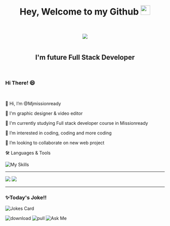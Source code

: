

<div id="header" align="center">
  <h1>
  Hey, Welcome to my Github <img src="https://media.giphy.com/media/hvRJCLFzcasrR4ia7z/giphy.gif" width="30px"/>
</h1> <br> <br>
 
 <img src=https://api.accredible.com/v1/frontend/credential_website_embed_image/badge/57124896>
  <br> <br>
<h2> I'm future Full Stack Developer </h2>
</div>

<br>

###  Hi There! 😄
<br>

 👋 Hi, I’m @Mjmissionready

 🌸 I'm graphic designer & video editor

 🌱 I'm currently studying Full stack developer course in Missionready

 👀 I’m interested in coding, coding and more coding
 
 💞️ I’m looking to collaborate on new web project

 🛠️ Languages & Tools



![My Skills](https://skills.thijs.gg/icons?i=js,html,css,py,nodejs,react,mysql,figma,&theme=light)
  
  
---

<img src="https://github-readme-stats.vercel.app/api?username=Mjmissionready&theme=blue-green" />
 

<img src="https://github-readme-stats.vercel.app/api/top-langs/?username=Mjmissionready&theme=blue-green" />

---


### ✨Today's Joke!!

![Jokes Card](https://readme-jokes.vercel.app/api)



![download](https://img.shields.io/github/downloads/Mjmissionready/Turner/total.svg) ![pull](https://img.shields.io/github/issues-pr/Mjmissionready/Turner.svg) ![Ask Me](https://img.shields.io/badge/Ask%20me-anything-1abc9c.svg)


<!---
Mjmissionready/Mjmissionready is a ✨ special ✨ repository because its `README.md` (this file) appears on your GitHub profile.
You can click the Preview link to take a look at your changes.
--->
